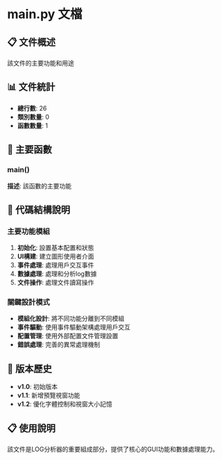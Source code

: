 # main.py 文檔

## 📋 文件概述
該文件的主要功能和用途

## 📊 文件統計
- **總行數**: 26
- **類別數量**: 0
- **函數數量**: 1

## 🔧 主要函數

### main()
**描述**: 該函數的主要功能

## 📝 代碼結構說明

### 主要功能模組
1. **初始化**: 設置基本配置和狀態
2. **UI構建**: 建立圖形使用者介面
3. **事件處理**: 處理用戶交互事件
4. **數據處理**: 處理和分析log數據
5. **文件操作**: 處理文件讀寫操作

### 關鍵設計模式
- **模組化設計**: 將不同功能分離到不同模組
- **事件驅動**: 使用事件驅動架構處理用戶交互
- **配置管理**: 使用外部配置文件管理設置
- **錯誤處理**: 完善的異常處理機制

## 🔄 版本歷史
- **v1.0**: 初始版本
- **v1.1**: 新增預覽視窗功能
- **v1.2**: 優化字體控制和視窗大小記憶

## 📋 使用說明
該文件是LOG分析器的重要組成部分，提供了核心的GUI功能和數據處理能力。


